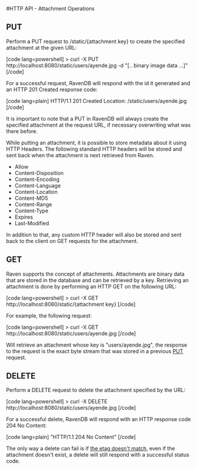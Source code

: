 #HTTP API - Attachment Operations

## PUT

Perform a PUT request to /static/{attachment key} to create the specified attachment at the given URL:

[code lang=powershell]
    > curl -X PUT http://localhost:8080/static/users/ayende.jpg -d "[.. binary image data ...]"
[/code]

For a successful request, RavenDB will respond with the id it generated and an HTTP 201 Created response code:

[code lang=plain]
    HTTP/1.1 201 Created
    Location: /static/users/ayende.jpg
[/code]

It is important to note that a PUT in RavenDB will always create the specified attachment at the request URL, if necessary overwriting what was there before.

While putting an attachment, it is possible to store metadata about it using HTTP Headers. The following standard HTTP headers will be stored and sent back when the attachment is next retrieved from Raven.

* Allow
* Content-Disposition
* Content-Encoding
* Content-Language
* Content-Location
* Content-MD5
* Content-Range
* Content-Type
* Expires
* Last-Modified

In addition to that, any custom HTTP header will also be stored and sent back to the client on GET requests for the attachment.

## GET
Raven supports the concept of attachments. Attachments are binary data that are stored in the database and can be retrieved by a key.
Retrieving an attachment is done by performing an HTTP GET on the following URL:

[code lang=powershell]
    > curl -X GET http://localhost:8080/static/{attachment key}
[/code]

For example, the following request:

[code lang=powershell]
    > curl -X GET http://localhost:8080/static/users/ayende.jpg
[/code]

Will retrieve an attachment whose key is "users/ayende.jpg", the response to the request is the exact byte stream that was stored in a previous [PUT](http://ravendb.net/docs/http-api/attachments/http-api-put-attachments) request.

## DELETE

Perform a DELETE request to delete the attachment specified by the URL:

[code lang=powershell]
    > curl -X DELETE http://localhost:8080/static/users/ayende.jpg
[/code]

For a successful delete, RavenDB will respond with an HTTP response code 204 No Content:

[code lang=plain]
    "HTTP/1.1 204 No Content"
[/code]

The only way a delete can fail is if [the etag doesn't match](http://ravendb.net/docs/http-api/http-api-comcurrency), even if the attachment doesn't exist, a delete will still respond with a successful status code.